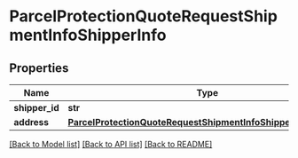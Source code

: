 # ParcelProtectionQuoteRequestShipmentInfoShipperInfo

## Properties
Name | Type | Description | Notes
------------ | ------------- | ------------- | -------------
**shipper_id** | **str** |  | 
**address** | [**ParcelProtectionQuoteRequestShipmentInfoShipperInfoAddress**](ParcelProtectionQuoteRequestShipmentInfoShipperInfoAddress.md) |  | 

[[Back to Model list]](../README.md#documentation-for-models) [[Back to API list]](../README.md#documentation-for-api-endpoints) [[Back to README]](../README.md)


